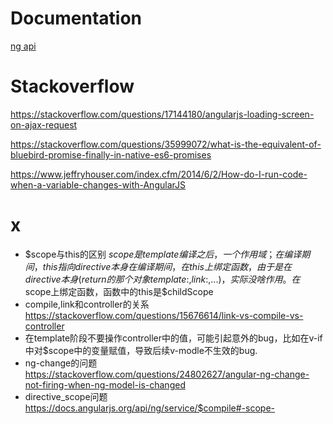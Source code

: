 
# Documentation

[ng api](https://docs.angularjs.org/api)

# Stackoverflow
https://stackoverflow.com/questions/17144180/angularjs-loading-screen-on-ajax-request

https://stackoverflow.com/questions/35999072/what-is-the-equivalent-of-bluebird-promise-finally-in-native-es6-promises


https://www.jeffryhouser.com/index.cfm/2014/6/2/How-do-I-run-code-when-a-variable-changes-with-AngularJS


# x

- $scope与this的区别
    $scope是template编译之后，一个作用域；在编译期间，this指向directive本身
    在编译期间，在this上绑定函数，由于是在directive本身(return的那个对象{template:,link:,...})，实际没啥作用。
    在$scope上绑定函数，函数中的this是$childScope
- compile,link和controller的关系
    https://stackoverflow.com/questions/15676614/link-vs-compile-vs-controller
- 在template阶段不要操作controller中的值，可能引起意外的bug，比如在v-if中对$scope中的变量赋值，导致后续v-modle不生效的bug.
- ng-change的问题
    https://stackoverflow.com/questions/24802627/angular-ng-change-not-firing-when-ng-model-is-changed
- directive_scope问题
    https://docs.angularjs.org/api/ng/service/$compile#-scope-